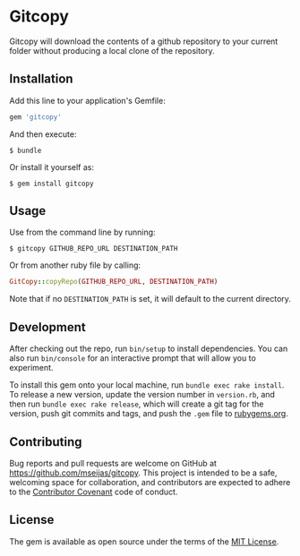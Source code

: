 # Gitcopy

Gitcopy will download the contents of a github repository to your current folder without producing a local clone of the repository.

## Installation

Add this line to your application's Gemfile:

```ruby
gem 'gitcopy'
```

And then execute:

    $ bundle

Or install it yourself as:

    $ gem install gitcopy

## Usage

Use from the command line by running:

    $ gitcopy GITHUB_REPO_URL DESTINATION_PATH

Or from another ruby file by calling:

```ruby
GitCopy::copyRepo(GITHUB_REPO_URL, DESTINATION_PATH)
```

Note that if no `DESTINATION_PATH` is set, it will default to the current directory.

## Development

After checking out the repo, run `bin/setup` to install dependencies. You can also run `bin/console` for an interactive prompt that will allow you to experiment.

To install this gem onto your local machine, run `bundle exec rake install`. To release a new version, update the version number in `version.rb`, and then run `bundle exec rake release`, which will create a git tag for the version, push git commits and tags, and push the `.gem` file to [rubygems.org](https://rubygems.org).

## Contributing

Bug reports and pull requests are welcome on GitHub at https://github.com/mseijas/gitcopy. This project is intended to be a safe, welcoming space for collaboration, and contributors are expected to adhere to the [Contributor Covenant](contributor-covenant.org) code of conduct.


## License

The gem is available as open source under the terms of the [MIT License](http://opensource.org/licenses/MIT).

